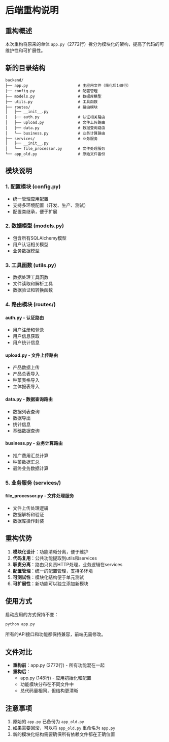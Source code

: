 # 后端重构说明

## 重构概述

本次重构将原来的单体 `app.py`（2772行）拆分为模块化的架构，提高了代码的可维护性和可扩展性。

## 新的目录结构

```
backend/
├── app.py                      # 主应用文件（简化后148行）
├── config.py                   # 配置管理
├── models.py                   # 数据库模型
├── utils.py                    # 工具函数
├── routes/                     # 路由模块
│   ├── __init__.py
│   ├── auth.py                 # 认证相关路由
│   ├── upload.py               # 文件上传路由
│   ├── data.py                 # 数据查询路由
│   └── business.py             # 业务计算路由
├── services/                   # 业务服务
│   ├── __init__.py
│   └── file_processor.py       # 文件处理服务
└── app_old.py                  # 原始文件备份
```

## 模块说明

### 1. 配置模块 (config.py)
- 统一管理应用配置
- 支持多环境配置（开发、生产、测试）
- 配置类继承，便于扩展

### 2. 数据模型 (models.py)
- 包含所有SQLAlchemy模型
- 用户认证相关模型
- 业务数据模型

### 3. 工具函数 (utils.py)
- 数据处理工具函数
- 文件读取和解析工具
- 数据验证和转换函数

### 4. 路由模块 (routes/)
#### auth.py - 认证路由
- 用户注册和登录
- 用户信息获取
- 用户统计信息

#### upload.py - 文件上传路由
- 产品数据上传
- 产品总表导入
- 种菜表格导入
- 主体报表导入

#### data.py - 数据查询路由
- 数据列表查询
- 数据导出
- 统计信息
- 基础数据查询

#### business.py - 业务计算路由
- 推广费用汇总计算
- 种菜数据汇总
- 最终业务数据计算

### 5. 业务服务 (services/)
#### file_processor.py - 文件处理服务
- 文件上传处理逻辑
- 数据解析和验证
- 数据库操作封装

## 重构优势

1. **模块化设计**：功能清晰分离，便于维护
2. **代码复用**：公共功能提取到utils和services
3. **职责分离**：路由只负责HTTP处理，业务逻辑在services
4. **配置管理**：统一的配置管理，支持多环境
5. **可测试性**：模块化结构便于单元测试
6. **可扩展性**：新功能可以独立添加新模块

## 使用方式

启动应用的方式保持不变：

```bash
python app.py
```

所有的API接口和功能都保持兼容，前端无需修改。

## 文件对比

- **重构前**：app.py (2772行) - 所有功能混在一起
- **重构后**：
  - app.py (148行) - 应用初始化和配置
  - 功能模块分布在不同文件中
  - 总代码量相同，但结构更清晰

## 注意事项

1. 原始的 `app.py` 已备份为 `app_old.py`
2. 如果需要回滚，可以将 `app_old.py` 重命名为 `app.py`
3. 新的模块化结构需要确保所有依赖文件都在正确位置 